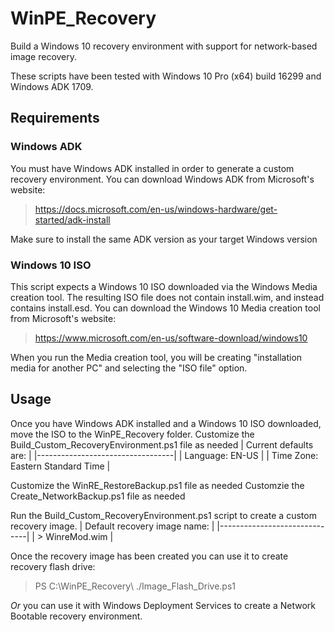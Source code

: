 # WinPE_Recovery
Build a Windows 10 recovery environment with support for network-based image recovery.

These scripts have been tested with Windows 10 Pro (x64) build 16299 and Windows ADK 1709.

## Requirements
### Windows ADK
You must have Windows ADK installed in order to generate a custom recovery environment.
You can download Windows ADK from Microsoft's website:
> https://docs.microsoft.com/en-us/windows-hardware/get-started/adk-install

Make sure to install the same ADK version as your target Windows version
### Windows 10 ISO
This script expects a Windows 10 ISO downloaded via the Windows Media creation tool.
The resulting ISO file does not contain install.wim, and instead contains install.esd.
You can download the Windows 10 Media creation tool from Microsoft's website:
> https://www.microsoft.com/en-us/software-download/windows10

When you run the Media creation tool, you will be creating "installation media for another PC"
and selecting the "ISO file" option.

## Usage
Once you have Windows ADK installed and a Windows 10 ISO downloaded, move the ISO to the
WinPE_Recovery folder.
Customize the Build_Custom_RecoveryEnvironment.ps1 file as needed
| Current defaults are:            |
|----------------------------------|
| Language: EN-US                  |
| Time Zone: Eastern Standard Time |

Customize the WinRE_RestoreBackup.ps1 file as needed
Customzie the Create_NetworkBackup.ps1 file as needed

Run the Build_Custom_RecoveryEnvironment.ps1 script to create a custom recovery image.
| Default recovery image name: |
|------------------------------|
| > WinreMod.wim               |

Once the recovery image has been created you can use it to create recovery flash drive:
> PS C:\WinPE_Recovery\ ./Image_Flash_Drive.ps1

_Or_ you can use it with Windows Deployment Services to create a Network Bootable
recovery environment.
